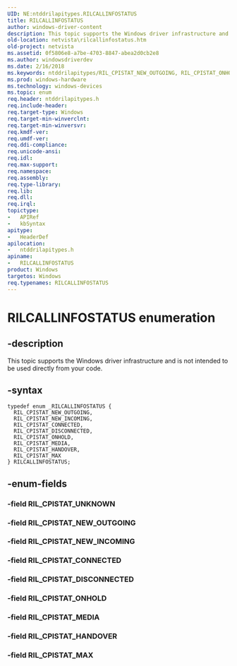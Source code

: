 ```yaml
---
UID: NE:ntddrilapitypes.RILCALLINFOSTATUS
title: RILCALLINFOSTATUS
author: windows-driver-content
description: This topic supports the Windows driver infrastructure and is not intended to be used directly from your code.
old-location: netvista\rilcallinfostatus.htm
old-project: netvista
ms.assetid: 0f5806e8-a7be-4703-8847-abea2d0cb2e8
ms.author: windowsdriverdev
ms.date: 2/16/2018
ms.keywords: ntddrilapitypes/RIL_CPISTAT_NEW_OUTGOING, RIL_CPISTAT_ONHOLD, RIL_CPISTAT_CONNECTED, RIL_CPISTAT_NEW_INCOMING, netvista.rilcallinfostatus, ntddrilapitypes/RIL_CPISTAT_CONNECTED, ntddrilapitypes/RIL_CPISTAT_ONHOLD, ntddrilapitypes/RIL_CPISTAT_MEDIA, RILCALLINFOSTATUS enumeration [Network Drivers Starting with Windows Vista], ntddrilapitypes/RIL_CPISTAT_MAX, ntddrilapitypes/RIL_CPISTAT_DISCONNECTED, ntddrilapitypes/RIL_CPISTAT_NEW_INCOMING, ntddrilapitypes/RILCALLINFOSTATUS, RIL_CPISTAT_MAX, RIL_CPISTAT_MEDIA, ntddrilapitypes/RIL_CPISTAT_HANDOVER, RIL_CPISTAT_NEW_OUTGOING, RIL_CPISTAT_DISCONNECTED, RILCALLINFOSTATUS, RIL_CPISTAT_HANDOVER
ms.prod: windows-hardware
ms.technology: windows-devices
ms.topic: enum
req.header: ntddrilapitypes.h
req.include-header: 
req.target-type: Windows
req.target-min-winverclnt: 
req.target-min-winversvr: 
req.kmdf-ver: 
req.umdf-ver: 
req.ddi-compliance: 
req.unicode-ansi: 
req.idl: 
req.max-support: 
req.namespace: 
req.assembly: 
req.type-library: 
req.lib: 
req.dll: 
req.irql: 
topictype:
-	APIRef
-	kbSyntax
apitype:
-	HeaderDef
apilocation:
-	ntddrilapitypes.h
apiname:
-	RILCALLINFOSTATUS
product: Windows
targetos: Windows
req.typenames: RILCALLINFOSTATUS
---
```


# RILCALLINFOSTATUS enumeration


## -description


This topic supports the Windows driver infrastructure and is not intended to be used directly from your code.


## -syntax


````
typedef enum _RILCALLINFOSTATUS { 
  RIL_CPISTAT_NEW_OUTGOING,
  RIL_CPISTAT_NEW_INCOMING,
  RIL_CPISTAT_CONNECTED,
  RIL_CPISTAT_DISCONNECTED,
  RIL_CPISTAT_ONHOLD,
  RIL_CPISTAT_MEDIA,
  RIL_CPISTAT_HANDOVER,
  RIL_CPISTAT_MAX
} RILCALLINFOSTATUS;
````


## -enum-fields




### -field RIL_CPISTAT_UNKNOWN


### -field RIL_CPISTAT_NEW_OUTGOING


### -field RIL_CPISTAT_NEW_INCOMING


### -field RIL_CPISTAT_CONNECTED


### -field RIL_CPISTAT_DISCONNECTED


### -field RIL_CPISTAT_ONHOLD


### -field RIL_CPISTAT_MEDIA


### -field RIL_CPISTAT_HANDOVER


### -field RIL_CPISTAT_MAX

